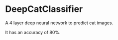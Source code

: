 # DeepCatClassifier
A 4 layer deep neural network to predict cat images.

It has an accuracy of 80%.

